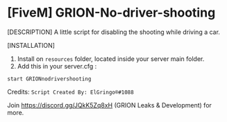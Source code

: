 # [FiveM] GRION-No-driver-shooting

[DESCRIPTION]
A little script for disabling the shooting while driving a car.

[INSTALLATION]
1) Install on `resources` folder, located inside your server main folder.
2) Add this in your server.cfg :
```
start GRIONnodrivershooting
```

Credits:
`Script Created By: ElGringo®#1088`

Join https://discord.gg/JQkK5Zq8xH (GRION Leaks & Development) for more.
